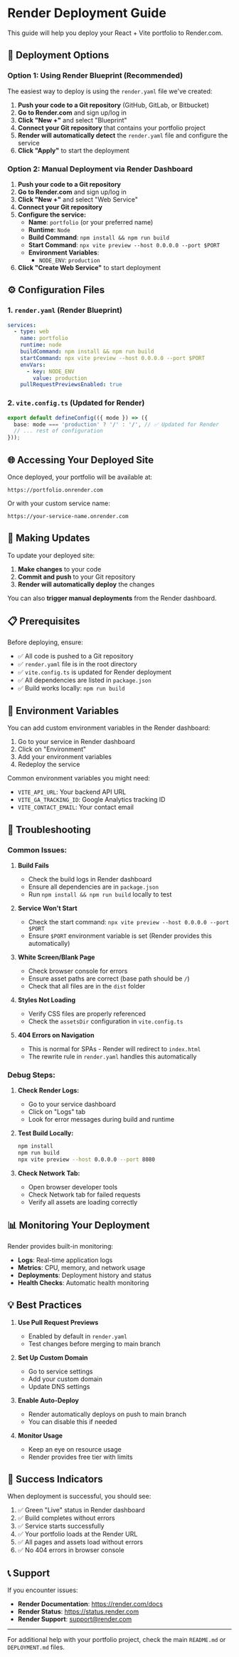 # Render Deployment Guide

This guide will help you deploy your React + Vite portfolio to Render.com.

## 🚀 Deployment Options

### Option 1: Using Render Blueprint (Recommended)

The easiest way to deploy is using the `render.yaml` file we've created:

1. **Push your code to a Git repository** (GitHub, GitLab, or Bitbucket)
2. **Go to Render.com** and sign up/log in
3. **Click "New +"** and select "Blueprint"
4. **Connect your Git repository** that contains your portfolio project
5. **Render will automatically detect** the `render.yaml` file and configure the service
6. **Click "Apply"** to start the deployment

### Option 2: Manual Deployment via Render Dashboard

1. **Push your code to a Git repository**
2. **Go to Render.com** and sign up/log in
3. **Click "New +"** and select "Web Service"
4. **Connect your Git repository**
5. **Configure the service:**
   - **Name**: `portfolio` (or your preferred name)
   - **Runtime**: `Node`
   - **Build Command**: `npm install && npm run build`
   - **Start Command**: `npx vite preview --host 0.0.0.0 --port $PORT`
   - **Environment Variables**:
     - `NODE_ENV`: `production`
6. **Click "Create Web Service"** to start deployment

## ⚙️ Configuration Files

### 1. `render.yaml` (Render Blueprint)
```yaml
services:
  - type: web
    name: portfolio
    runtime: node
    buildCommand: npm install && npm run build
    startCommand: npx vite preview --host 0.0.0.0 --port $PORT
    envVars:
      - key: NODE_ENV
        value: production
    pullRequestPreviewsEnabled: true
```

### 2. `vite.config.ts` (Updated for Render)
```typescript
export default defineConfig(({ mode }) => ({
  base: mode === 'production' ? '/' : '/', // ✅ Updated for Render
  // ... rest of configuration
}));
```

## 🌐 Accessing Your Deployed Site

Once deployed, your portfolio will be available at:
```
https://portfolio.onrender.com
```

Or with your custom service name:
```
https://your-service-name.onrender.com
```

## 🔄 Making Updates

To update your deployed site:

1. **Make changes** to your code
2. **Commit and push** to your Git repository
3. **Render will automatically deploy** the changes

You can also **trigger manual deployments** from the Render dashboard.

## 📋 Prerequisites

Before deploying, ensure:

- ✅ All code is pushed to a Git repository
- ✅ `render.yaml` file is in the root directory
- ✅ `vite.config.ts` is updated for Render deployment
- ✅ All dependencies are listed in `package.json`
- ✅ Build works locally: `npm run build`

## 🔧 Environment Variables

You can add custom environment variables in the Render dashboard:

1. Go to your service in Render dashboard
2. Click on "Environment"
3. Add your environment variables
4. Redeploy the service

Common environment variables you might need:
- `VITE_API_URL`: Your backend API URL
- `VITE_GA_TRACKING_ID`: Google Analytics tracking ID
- `VITE_CONTACT_EMAIL`: Your contact email

## 🐛 Troubleshooting

### Common Issues:

1. **Build Fails**
   - Check the build logs in Render dashboard
   - Ensure all dependencies are in `package.json`
   - Run `npm install && npm run build` locally to test

2. **Service Won't Start**
   - Check the start command: `npx vite preview --host 0.0.0.0 --port $PORT`
   - Ensure `$PORT` environment variable is set (Render provides this automatically)

3. **White Screen/Blank Page**
   - Check browser console for errors
   - Ensure asset paths are correct (base path should be `/`)
   - Check that all files are in the `dist` folder

4. **Styles Not Loading**
   - Verify CSS files are properly referenced
   - Check the `assetsDir` configuration in `vite.config.ts`

5. **404 Errors on Navigation**
   - This is normal for SPAs - Render will redirect to `index.html`
   - The rewrite rule in `render.yaml` handles this automatically

### Debug Steps:

1. **Check Render Logs:**
   - Go to your service dashboard
   - Click on "Logs" tab
   - Look for error messages during build and runtime

2. **Test Build Locally:**
   ```bash
   npm install
   npm run build
   npx vite preview --host 0.0.0.0 --port 8080
   ```

3. **Check Network Tab:**
   - Open browser developer tools
   - Check Network tab for failed requests
   - Verify all assets are loading correctly

## 📊 Monitoring Your Deployment

Render provides built-in monitoring:

- **Logs**: Real-time application logs
- **Metrics**: CPU, memory, and network usage
- **Deployments**: Deployment history and status
- **Health Checks**: Automatic health monitoring

## 💡 Best Practices

1. **Use Pull Request Previews**
   - Enabled by default in `render.yaml`
   - Test changes before merging to main branch

2. **Set Up Custom Domain**
   - Go to service settings
   - Add your custom domain
   - Update DNS settings

3. **Enable Auto-Deploy**
   - Render automatically deploys on push to main branch
   - You can disable this if needed

4. **Monitor Usage**
   - Keep an eye on resource usage
   - Render provides free tier with limits

## 🎯 Success Indicators

When deployment is successful, you should see:

1. ✅ Green "Live" status in Render dashboard
2. ✅ Build completes without errors
3. ✅ Service starts successfully
4. ✅ Your portfolio loads at the Render URL
5. ✅ All pages and assets load without errors
6. ✅ No 404 errors in browser console

## 📞 Support

If you encounter issues:

- **Render Documentation**: https://render.com/docs
- **Render Status**: https://status.render.com
- **Render Support**: support@render.com

---

For additional help with your portfolio project, check the main `README.md` or `DEPLOYMENT.md` files.
